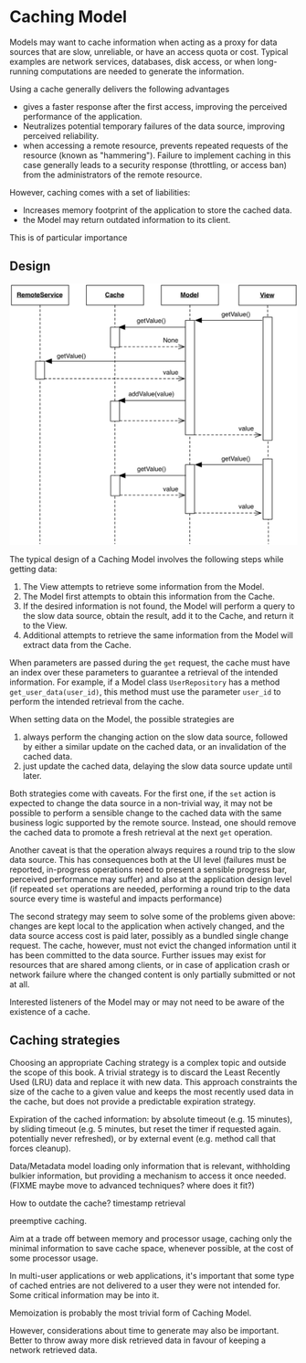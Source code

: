 # Caching Model

Models may want to cache information when acting as a proxy for 
data sources that are slow, unreliable, or have an access quota 
or cost. Typical examples are network services, databases, disk
access, or when long-running computations are needed to generate
the information. 

Using a cache generally delivers the following advantages

- gives a faster response after the first access, improving 
  the perceived performance of the application.
- Neutralizes potential temporary failures of the data source,
  improving perceived reliability.
- when accessing a remote resource, prevents repeated requests 
  of the resource (known as "hammering"). Failure to 
  implement caching in this case generally leads to a security 
  response (throttling, or access ban) from the administrators 
  of the remote resource.

However, caching comes with a set of liabilities:

- Increases memory footprint of the application to store the cached data.
- the Model may return outdated information to its client. 


This is of particular importance

## Design


<p align="center">
    <img src="images/caching_model/caching_model.png">
</p>

The typical design of a Caching Model involves the following steps while getting data:

1. The View attempts to retrieve some information from the Model.
2. The Model first attempts to obtain this information from the Cache.
3. If the desired information is not found, the Model will perform
   a query to the slow data source, obtain the result, add it to
   the Cache, and return it to the View.
4. Additional attempts to retrieve the same information from the Model
   will extract data from the Cache.


When parameters are passed during the `get` request, the cache must 
have an index over these parameters to guarantee a retrieval of the
intended information. For example, if a Model class `UserRepository` 
has a method `get_user_data(user_id)`, this method must use the
parameter `user_id` to perform the intended retrieval from the cache.

When setting data on the Model, the possible strategies are 

1. always perform the changing action on the slow data source, 
   followed by either a similar update on the cached data, or an
   invalidation of the cached data.
2. just update the cached data, delaying the slow data source update
   until later.

Both strategies come with caveats. For the first one, 
if the `set` action is expected to change the data source in 
a non-trivial way, it may not be possible to perform a sensible 
change to the cached data with the same business logic supported 
by the remote source. Instead, one should remove the cached data 
to promote a fresh retrieval at the next `get` operation. 

Another caveat is that the operation always requires a round trip to 
the slow data source. This has consequences both at the UI level
(failures must be reported, in-progress operations need to present
a sensible progress bar, perceived performance may suffer) and also
at the application design level (if repeated `set` operations 
are needed, performing a round trip to the data source every time
is wasteful and impacts performance)

The second strategy may seem to solve some of the problems
given above: changes are kept local to the application when
actively changed, and the data source access cost is paid 
later, possibly as a bundled single change request.
The cache, however, must not evict the changed information 
until it has been committed to the data source. Further issues
may exist for resources that are shared among clients, or in case
of application crash or network failure where the changed content 
is only partially submitted or not at all.

Interested listeners of the Model may or may not need to be aware 
of the existence of a cache. 

## Caching strategies

Choosing an appropriate Caching strategy is a complex topic 
and outside the scope of this book. A trivial strategy
is to discard the Least Recently Used (LRU) data and replace it
with new data. This approach constraints the size of the cache 
to a given value and keeps the most recently used data in the cache, 
but does not provide a predictable expiration strategy.

Expiration of the cached information: by absolute timeout (e.g. 15 minutes), by sliding timeout (e.g. 5 minutes, but reset the timer if requested again. potentially never refreshed), or by external event (e.g. method call that forces cleanup).



Data/Metadata model
loading only information that is relevant, withholding bulkier
information, but providing a mechanism to access it once needed.
(FIXME maybe move to advanced techniques? where does it fit?)

How to outdate the cache?
timestamp retrieval

preemptive caching.


Aim at a trade off between memory and processor usage, caching only the minimal information to save cache space, whenever possible, at the cost of some processor usage. 


In multi-user applications or web applications, it's important that some type of cached
entries are not delivered to a user they were not intended for. Some critical
information may be into it.


Memoization is probably the most trivial form of Caching Model.

However, considerations about time to generate
may also be important. Better to throw away more disk retrieved data in favour of keeping
a network retrieved data.